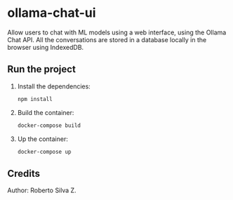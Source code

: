 # ollama-chat-ui

Allow users to chat with ML models using a web interface, using the Ollama Chat API.
All the conversations are stored in a database locally in the browser using IndexedDB.

## Run the project

1.  Install the dependencies:

    ```bash
    npm install
    ```

2.  Build the container:

    ```bash
    docker-compose build
    ```

3.  Up the container:
    ```bash
    docker-compose up
    ```

## Credits

Author: Roberto Silva Z.
